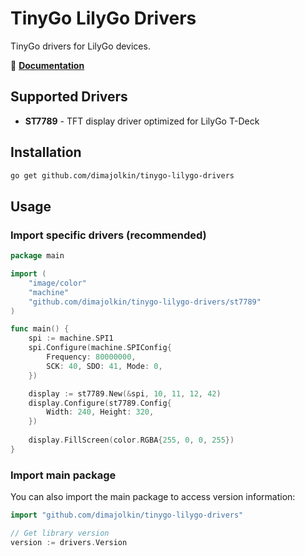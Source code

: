 # TinyGo LilyGo Drivers

TinyGo drivers for LilyGo devices.

📖 **[Documentation](https://dimajolkin.github.io/tinygo-lilygo-drivers/)**

## Supported Drivers

- **ST7789** - TFT display driver optimized for LilyGo T-Deck

## Installation

```bash
go get github.com/dimajolkin/tinygo-lilygo-drivers
```

## Usage

### Import specific drivers (recommended)

```go
package main

import (
    "image/color"
    "machine"
    "github.com/dimajolkin/tinygo-lilygo-drivers/st7789"
)

func main() {
    spi := machine.SPI1
    spi.Configure(machine.SPIConfig{
        Frequency: 80000000,
        SCK: 40, SDO: 41, Mode: 0,
    })

    display := st7789.New(&spi, 10, 11, 12, 42)
    display.Configure(st7789.Config{
        Width: 240, Height: 320,
    })
    
    display.FillScreen(color.RGBA{255, 0, 0, 255})
}
```

### Import main package

You can also import the main package to access version information:

```go
import "github.com/dimajolkin/tinygo-lilygo-drivers"

// Get library version
version := drivers.Version
```
```